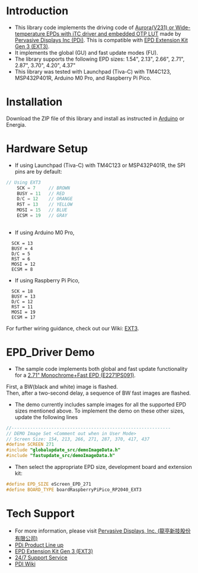 # Introduction
 *  This library code implements the driving code of [Aurora(V231) or Wide-temperature EPDs with iTC driver and embedded OTP LUT](https://www.pervasivedisplays.com/products/) made by [Pervasive Displays Inc (PDi)](https://www.pervasivedisplays.com/). This is compatible with [EPD Extension Kit Gen 3 (EXT3)](https://www.pervasivedisplays.com/product/epd-extension-kit-gen-3-ext3/).
 *  It implements the global (GU) and fast update modes (FU).
 *  The library supports the following EPD sizes: 1.54", 2.13", 2.66", 2.71", 2.87", 3.70", 4.20", 4.37"
 *  This library was tested with Launchpad (Tiva-C) with TM4C123, MSP432P401R, Arduino M0 Pro, and Raspberry Pi Pico.

# Installation
  Download the ZIP file of this library and install as instructed in [Arduino](https://www.arduino.cc/en/guide/libraries) or Energia.

# Hardware Setup
 *  If using Launchpad (Tiva-C) with TM4C123 or MSP432P401R, the SPI pins are by default:
``` c++
// Using EXT3
    SCK = 7     // BROWN
    BUSY = 11   // RED
    D/C = 12    // ORANGE
    RST = 13    // YELLOW
    MOSI = 15   // BLUE
    ECSM = 19   // GRAY
    
 ```
 *  If using Arduino M0 Pro,
  ```
    SCK = 13 
    BUSY = 4  
    D/C = 5
    RST = 6
    MOSI = 12
    ECSM = 8
 ```
  *  If using Raspberry Pi Pico,
  ```
    SCK = 18 
    BUSY = 13  
    D/C = 12
    RST = 11
    MOSI = 19
    ECSM = 17
 ```
For further wiring guidance, check out our Wiki: [EXT3](https://docs.pervasivedisplays.com/epd-usage/development-kits/ext3-1).

# EPD_Driver Demo
 *  The sample code implements both global and fast update functionality for a [2.71" Monochrome+Fast EPD (E2271PS091)](https://www.pervasivedisplays.com/product/2-71-e-ink-displays//).  
 
 First, a BW(black and white) image is flashed.  
  Then, after a two-second delay, a sequence of BW fast images are flashed.  
  
 *  The demo currently includes sample images for all the supported EPD sizes mentioned above. To implement the demo on these other sizes, update the following lines
``` c++
//------------------------------------------------------------
// DEMO Image Set <Comment out when in User Mode>
// Screen Size: 154, 213, 266, 271, 287, 370, 417, 437
#define SCREEN 271
#include "globalupdate_src/demoImageData.h"
#include "fastupdate_src/demoImageData.h"
```
 *  Then select the appropriate EPD size, development board and extension kit:
``` c++
#define EPD_SIZE eScreen_EPD_271
#define BOARD_TYPE boardRaspberryPiPico_RP2040_EXT3
```

#  Tech Support
 *  For more information, please visit [Pervasive Displays, Inc. (龍亭新技股份有限公司)](https://www.pervasivedisplays.com/)
 *  [PDi Product Line up](https://www.pervasivedisplays.com/products/)
 *  [EPD Extension Kit Gen 3 (EXT3)](https://www.pervasivedisplays.com/product/epd-extension-kit-gen-3-ext3/)
 *  [24/7 Support Service](https://www.pervasivedisplays.com/technical-support/)
 *  [PDI Wiki](https://docs.pervasivedisplays.com/)